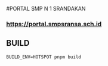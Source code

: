 #PORTAL SMP N 1 SRANDAKAN

### https://portal.smpsransa.sch.id

## BUILD

```
BUILD_ENV=HOTSPOT pnpm build
```

